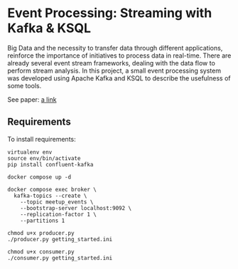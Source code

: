 # Event Processing: Streaming with Kafka & KSQL

Big Data and the necessity to transfer data through different applications, reinforce the importance of initiatives to process data in real-time. There are already several event stream frameworks, dealing with the data flow to perform stream analysis. In this project, a small event processing system was developed using Apache Kafka and KSQL to describe the usefulness of some tools.

See paper: [a link](https://github.com/beyersdorff/event-streaming/blob/main/Event_Processing_%20Streaming_with_Kafka_KSQL.pdf)

## Requirements

To install requirements:

```setup env
virtualenv env
source env/bin/activate
pip install confluent-kafka
```

```run docker containers
docker compose up -d
```

``` create topic
docker compose exec broker \
  kafka-topics --create \
    --topic meetup_events \
    --bootstrap-server localhost:9092 \
    --replication-factor 1 \
    --partitions 1
```

``` produce events
chmod u+x producer.py
./producer.py getting_started.ini
```

``` consume events
chmod u+x consumer.py
./consumer.py getting_started.ini
```
